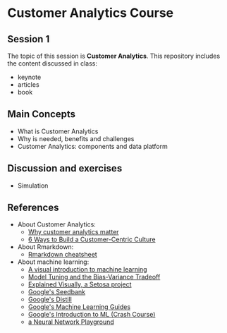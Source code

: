 # Customer Analytics Course

## Session 1

The topic of this session is **Customer Analytics**. This repository includes the content discussed in class:

  - keynote
  - articles
  - book

## Main Concepts

  - What is Customer Analytics
  - Why is needed, benefits and challenges
  - Customer Analytics: components and data platform
  
## Discussion and exercises

  - Simulation
  
## References

 - About Customer Analytics:
    - [Why customer analytics matter](https://www.mckinsey.com/business-functions/marketing-and-sales/our-insights/why-customer-analytics-matter)
    - [6 Ways to Build a Customer-Centric Culture](https://hbr.org/2018/10/6-ways-to-build-a-customer-centric-culture)
 - About Rmarkdown:
    - [Rmarkdown cheatsheet](https://www.rstudio.com/wp-content/uploads/2016/03/rmarkdown-cheatsheet-2.0.pdf)
 - About machine learning:
    - [A visual introduction to machine learning](http://www.r2d3.us/visual-intro-to-machine-learning-part-1/)
    - [Model Tuning and the Bias-Variance Tradeoff](http://www.r2d3.us/visual-intro-to-machine-learning-part-2/)
    - [Explained Visually, a Setosa project](http://setosa.io/ev/)
    - [Google's Seedbank](http://tools.google.com/seedbank/)
    - [Google's Distill](https://distill.pub)
    - [Google's Machine Learning Guides](https://developers.google.com/machine-learning/guides/)
    - [Google's Introduction to ML (Crash Course)](https://developers.google.com/machine-learning/crash-course/ml-intro)
    - [a Neural Network Playground](https://playground.tensorflow.org/)
